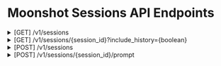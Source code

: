 # Moonshot Sessions API Endpoints

<details>
<summary> [GET] /v1/sessions</summary>
This endpoint is use to get all sessions.
<br/>
<b> Parameters (body)</b> : None
<br/>
<b>Success Response: </b>
```json
[
    {
        "session_id": "testsession1_20240315-043147",
        "name": "TestSession1",
        "description": "Test 1",
        "created_epoch": 1710448307.051328,
        "created_datetime": "20240315-043147",
        "chat_ids": [
            "openaigpt35turbotest1_20240315_043147",
            "openaigpt4test1_20240315_043147"
        ],
        "endpoints": [
            "openaigpt35turbotest1",
            "openaigpt4test1"
        ],
        "prompt_template": null,
        "context_strategy": null,
        "filename": null,
        "chat_history": null
    }
]
```
</details>


<details>
    <summary> [GET] /v1/sessions/{session_id}?include_history={boolean} </summary>
This endpoint is use to session details by ID.
<br/>
<b> Parameters (path)</b>:
<br/> <code>session_id</code>: The ID of the session to retrieve.
<br/> <code>include_history</code>: A boolean to determine if you want to retrieve the history
<br/>
<b>Example</b> : <code>/v1/sessions/testsession1_20240315-043147?include_history=true</code>
<br/>
<b>Success Response: </b>
```json
{
    "session": {
        "session_id": "testsession1_20240315-043147",
        "name": "TestSession1",
        "description": "Test 1",
        "created_epoch": 1710448307.051328,
        "created_datetime": "20240315-043147",
        "chat_ids": [
            "openaigpt35turbotest1_20240315_043147",
            "openaigpt4test1_20240315_043147"
        ],
        "endpoints": [
            "openaigpt35turbotest1",
            "openaigpt4test1"
        ],
        "prompt_template": null,
        "context_strategy": null,
        "filename": null,
        "chat_history": {
            "openaigpt35turbotest1_20240315_043147": [],
            "openaigpt4test1_20240315_043147": []
        }
    }
}
```
</details>

<details>
<summary>[POST] /v1/sessions</summary>
This endpoint is use to create new session.
<br/>
<b> Parameters (body)</b>
```json
{
    "name": "string",
    "description": "string",
    "endpoints": ["string"]
}
``` 
<b>Example</b> 
<br/>
```json
{
    "name": "TestSession1",
    "description": "Test 1",
    "endpoints": ["openaigpt35turbotest1", "openaigpt4test1"]
}
```
<b>Success Response: </b>
```json
{
    "session": {
        "session_id": "testsession1_20240315-043147",
        "name": "TestSession1",
        "description": "Test 1",
        "created_epoch": 1710448307.051328,
        "created_datetime": "20240315-043147",
        "chat_ids": [
            "openaigpt35turbotest1_20240315_043147",
            "openaigpt4test1_20240315_043147"
        ],
        "endpoints": [
            "openaigpt35turbotest1",
            "openaigpt4test1"
        ],
        "prompt_template": null,
        "context_strategy": null,
        "filename": null,
        "chat_history": null
    }
}
```
</details>


<details>
<summary>[POST] /v1/sessions/{session_id}/prompt</summary>
This endpoint is use to send prompts in the session.
<br/>
<b> Parameters (path)</b>:
<br/> <code>session_id</code>: The ID of the session to retrieve.
<br/>
<b> Parameters (body)</b>
```json
{
    "prompt": "string"
}
``` 
<b>Example</b> 
<br/>
<code>/v1/sessions/testsession1_20240315-044154/prompt</code>
<br/>
```json
{
    "prompt": "Hello World"
}
```
<b>Success Response: </b>
```json
{
    "openaigpt35turbotest1_20240315_044154": [
        {
            "chat_record_id": 1,
            "conn_id": "conn_id_123",
            "context_strategy": "",
            "prompt_template": "",
            "prompt": "hello world",
            "prepared_prompt": "hello world",
            "predicted_result": "predicted results",
            "duration": "2 secs",
            "prompt_time": "03/15/2024, 04:42:02"
        }
    ],
    "openaigpt4test1_20240315_044154": [
        {
            "chat_record_id": 1,
            "conn_id": "conn_id_123",
            "context_strategy": "",
            "prompt_template": "",
            "prompt": "hello world",
            "prepared_prompt": "hello world",
            "predicted_result": "predicted results",
            "duration": "2 secs",
            "prompt_time": "03/15/2024, 04:42:02"
        }
    ]
}
```
</details>